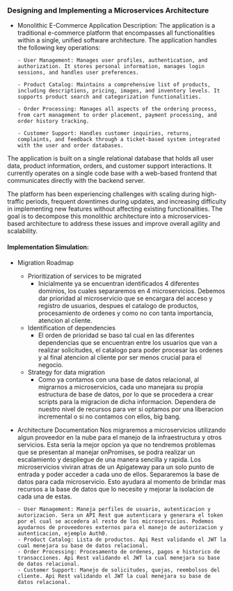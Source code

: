 ### Designing and Implementing a Microservices Architecture

- Monolithic E-Commerce Application Description:
  The application is a traditional e-commerce platform that encompasses all functionalities within a single, unified software architecture. The application handles the following key operations:

      - User Management: Manages user profiles, authentication, and authorization. It stores personal information, manages login sessions, and handles user preferences.

      - Product Catalog: Maintains a comprehensive list of products, including descriptions, pricing, images, and inventory levels. It supports product search and categorization functionalities.

      - Order Processing: Manages all aspects of the ordering process, from cart management to order placement, payment processing, and order history tracking.

      - Customer Support: Handles customer inquiries, returns, complaints, and feedback through a ticket-based system integrated with the user and order databases.

The application is built on a single relational database that holds all user data, product information, orders, and customer support interactions. It currently operates on a single code base with a web-based frontend that communicates directly with the backend server.

The platform has been experiencing challenges with scaling during high-traffic periods, frequent downtimes during updates, and increasing difficulty in implementing new features without affecting existing functionalities. The goal is to decompose this monolithic architecture into a microservices-based architecture to address these issues and improve overall agility and scalability.

#### Implementation Simulation:

- Migration Roadmap
  - Prioritization of services to be migrated
    - Inicialmente ya se encuentran identificados 4 diferentes dominios, los cuales separaremos en 4 microservicios. Debemos dar prioridad al microservicio que se encargara del acceso y registro de usuarios, despues el catalogo de productos, procesamiento de ordenes y como no con tanta importancia, atencion al cliente.
  - Identification of dependencies
    - El orden de prioridad se baso tal cual en las diferentes dependencias que se encuentran entre los usuarios que van a realizar solicitudes, el catalogo para poder procesar las ordenes y al final atencion al cliente por ser menos crucial para el negocio.
  - Strategy for data migration
    - Como ya contamos con una base de datos relacional, al migrarnos a microservicios, cada uno manejara su propia estructura de base de datos, por lo que se procedera a crear scripts para la migracion de dicha informacion. Dependera de nuestro nivel de recursos para ver si optamos por una liberacion incremental o si no contamos con ellos, big bang.
- Architecture Documentation
  Nos migraremos a microservicios utilizando algun proveedor en la nube para el manejo de la infraestructura y otros servicios. Esta seria la mejor opcion ya que no tendremos problemas que se presentan al manejar onPromises, se podra realizar un escalamiento y despliegue de una manera sencilla y rapida.
  Los microservicios viviran atras de un Apigateway para un solo punto de entrada y poder acceder a cada uno de ellos.
  Separaremos la base de datos para cada microservicio. Esto ayudara al momento de brindar mas recursos a la base de datos que lo necesite y mejorar la isolacion de cada una de estas.

      - User Management: Maneja perfiles de usuario, autenticacion y autorizacion. Sera un API Rest que autenticara y generara el token por el cual se accedera al resto de los microservicios. Podemos ayudarnos de proveedores externos para el manejo de autorizacion y autenticacion, ejemplo Auth0.
      - Product Catalog: Lista de productos. Api Rest validando el JWT la cual menejara su base de datos relacional.
      - Order Processing: Procesamento de ordenes, pagos e historico de transacciones. Api Rest validando el JWT la cual menejara su base de datos relacional.
      - Customer Support: Manejo de solicitudes, quejas, reembolsos del cliente. Api Rest validando el JWT la cual menejara su base de datos relacional.
